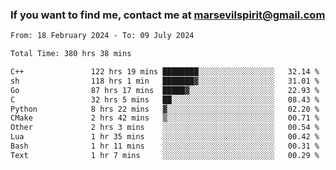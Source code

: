 ### If you want to find me, contact me at marsevilspirit@gmail.com

<!--
**marsevilspirit/marsevilspirit** is a ✨ _special_ ✨ repository because its `README.md` (this file) appears on your GitHub profile.

Here are some ideas to get you started:

- 🔭 I’m currently working on ...
- 🌱 I’m currently learning ...
- 👯 I’m looking to collaborate on ...
- 🤔 I’m looking for help with ...
- 💬 Ask me about ...
- 📫 How to reach me: ...
- 😄 Pronouns: ...
- ⚡ Fun fact: ...
-->
<!--START_SECTION:waka-->

```txt
From: 18 February 2024 - To: 09 July 2024

Total Time: 380 hrs 38 mins

C++               122 hrs 19 mins ████████░░░░░░░░░░░░░░░░░   32.14 %
sh                118 hrs 1 min   ███████▓░░░░░░░░░░░░░░░░░   31.01 %
Go                87 hrs 17 mins  █████▓░░░░░░░░░░░░░░░░░░░   22.93 %
C                 32 hrs 5 mins   ██░░░░░░░░░░░░░░░░░░░░░░░   08.43 %
Python            8 hrs 22 mins   ▓░░░░░░░░░░░░░░░░░░░░░░░░   02.20 %
CMake             2 hrs 42 mins   ▒░░░░░░░░░░░░░░░░░░░░░░░░   00.71 %
Other             2 hrs 3 mins    ░░░░░░░░░░░░░░░░░░░░░░░░░   00.54 %
Lua               1 hr 35 mins    ░░░░░░░░░░░░░░░░░░░░░░░░░   00.42 %
Bash              1 hr 11 mins    ░░░░░░░░░░░░░░░░░░░░░░░░░   00.31 %
Text              1 hr 7 mins     ░░░░░░░░░░░░░░░░░░░░░░░░░   00.29 %
```

<!--END_SECTION:waka-->
